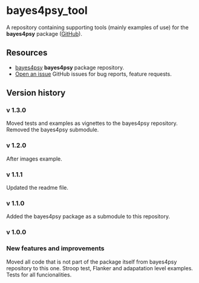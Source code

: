 # bayes4psy_tool

A repository containing supporting tools (mainly examples of use) for the **bayes4psy** package ([GitHub](https://github.com/bstatcomp/bayes4psy)).

## Resources

* [bayes4psy](https://github.com/bstatcomp/bayes4psy) **bayes4psy** package repository.
* [Open an issue](https://github.com/bstatcomp/bayes4psy_tools/issues) GitHub issues for bug reports, feature requests.

## Version history

### v 1.3.0
Moved tests and examples as vignettes to the bayes4psy repository.
Removed the bayes4psy submodule.

### v 1.2.0
After images example.

### v 1.1.1

Updated the readme file.

### v 1.1.0

Added the bayes4psy package as a submodule to this repository.

### v 1.0.0

### New features and improvements
Moved all code that is not part of the package itself from bayes4psy repository to this one.
Stroop test, Flanker and adapatation level examples.
Tests for all funcionalities.
